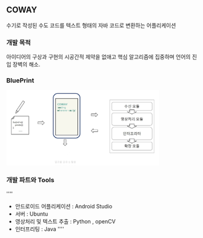 ## COWAY

수기로 작성된 수도 코드를 텍스트 형태의 자바 코드로 변환하는 어플리케이션

### 개발 목적

아이디어의 구상과 구현의 시공간적 제약을 없애고 핵심 알고리즘에 집중하며 언어의 진입 장벽의 해소.

### BluePrint

<img src=./doc/pic/blueprint.jpg width="80%" height="80%">

### 개발 파트와 Tools

''''
* 안드로이드 어플리케이션 : Android Studio
* 서버                : Ubuntu
* 영상처리 및 텍스트 추출 : Python , openCV
* 인터프리팅            : Java
''''
